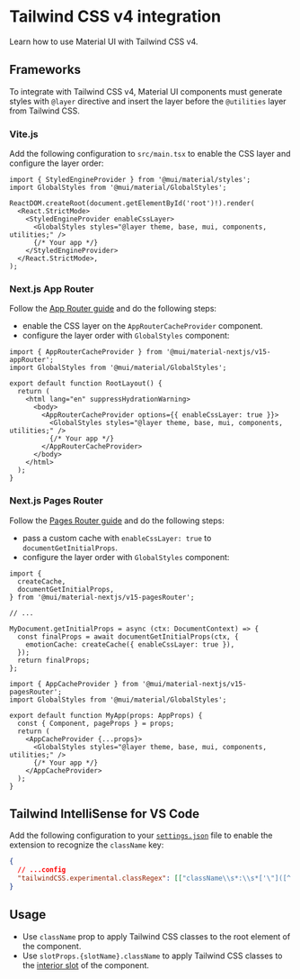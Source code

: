 # Tailwind CSS v4 integration

<p class="description">Learn how to use Material UI with Tailwind CSS v4.</p>

## Frameworks

To integrate with Tailwind CSS v4, Material UI components must generate styles with `@layer` directive and insert the layer before the `@utilities` layer from Tailwind CSS.

### Vite.js

Add the following configuration to `src/main.tsx` to enable the CSS layer and configure the layer order:

```tsx title="main.tsx"
import { StyledEngineProvider } from '@mui/material/styles';
import GlobalStyles from '@mui/material/GlobalStyles';

ReactDOM.createRoot(document.getElementById('root')!).render(
  <React.StrictMode>
    <StyledEngineProvider enableCssLayer>
      <GlobalStyles styles="@layer theme, base, mui, components, utilities;" />
      {/* Your app */}
    </StyledEngineProvider>
  </React.StrictMode>,
);
```

### Next.js App Router

Follow the [App Router guide](/material-ui/integrations/nextjs/#app-router) and do the following steps:

- enable the CSS layer on the `AppRouterCacheProvider` component.
- configure the layer order with `GlobalStyles` component:

```tsx title="src/app/layout.tsx"
import { AppRouterCacheProvider } from '@mui/material-nextjs/v15-appRouter';
import GlobalStyles from '@mui/material/GlobalStyles';

export default function RootLayout() {
  return (
    <html lang="en" suppressHydrationWarning>
      <body>
        <AppRouterCacheProvider options={{ enableCssLayer: true }}>
          <GlobalStyles styles="@layer theme, base, mui, components, utilities;" />
          {/* Your app */}
        </AppRouterCacheProvider>
      </body>
    </html>
  );
}
```

### Next.js Pages Router

Follow the [Pages Router guide](/material-ui/integrations/nextjs/#pages-router) and do the following steps:

- pass a custom cache with `enableCssLayer: true` to `documentGetInitialProps`.
- configure the layer order with `GlobalStyles` component:

```tsx title="pages/_document.tsx"
import {
  createCache,
  documentGetInitialProps,
} from '@mui/material-nextjs/v15-pagesRouter';

// ...

MyDocument.getInitialProps = async (ctx: DocumentContext) => {
  const finalProps = await documentGetInitialProps(ctx, {
    emotionCache: createCache({ enableCssLayer: true }),
  });
  return finalProps;
};
```

```tsx title="pages/_app.tsx"
import { AppCacheProvider } from '@mui/material-nextjs/v15-pagesRouter';
import GlobalStyles from '@mui/material/GlobalStyles';

export default function MyApp(props: AppProps) {
  const { Component, pageProps } = props;
  return (
    <AppCacheProvider {...props}>
      <GlobalStyles styles="@layer theme, base, mui, components, utilities;" />
      {/* Your app */}
    </AppCacheProvider>
  );
}
```

## Tailwind IntelliSense for VS Code

Add the following configuration to your [`settings.json`](https://code.visualstudio.com/docs/editor/settings#_settings-json-file) file to enable the extension to recognize the `className` key:

```json
{
  // ...config
  "tailwindCSS.experimental.classRegex": [["className\\s*:\\s*['\"]([^'\"]*)['\"]"]]
}
```

## Usage

- Use `className` prop to apply Tailwind CSS classes to the root element of the component.
- Use `slotProps.{slotName}.className` to apply Tailwind CSS classes to the [interior slot](/material-ui/customization/overriding-component-structure/#interior-slots) of the component.
